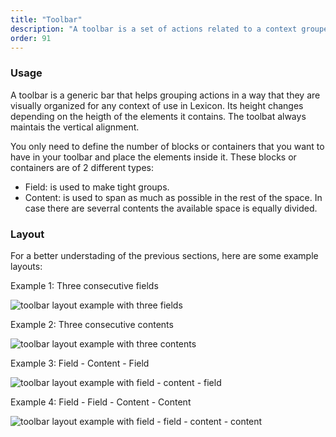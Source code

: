 ```yaml
---
title: "Toolbar"
description: "A toolbar is a set of actions related to a context grouped in a bar."
order: 91
---
```


### Usage

A toolbar is a generic bar that helps grouping actions in a way that they are visually organized for any context of use in Lexicon. Its height changes depending on the heigth of the elements it contains. The toolbat always maintais the vertical alignment.

You only need to define the number of blocks or containers that you want to have in your toolbar and place the elements inside it. These blocks or containers are of 2 different types:

* Field: is used to make tight groups.
* Content: is used to span as much as possible in the rest of the space. In case there are severral contents the available space is equally divided.

### Layout

For a better understading of the previous sections, here are some example layouts:

Example 1: Three consecutive fields

![toolbar layout example with three fields](/images/lexicon-1/toolbarLayoutExample1.png)

Example 2: Three consecutive contents

![toolbar layout example with three contents](/images/lexicon-1/toolbarLayoutExample2.png)

Example 3: Field - Content - Field

![toolbar layout example with field - content - field](/images/lexicon-1/toolbarLayoutExample3.png)

Example 4: Field - Field - Content - Content

![toolbar layout example with field - field - content - content](/images/lexicon-1/toolbarLayoutExample4.png)
